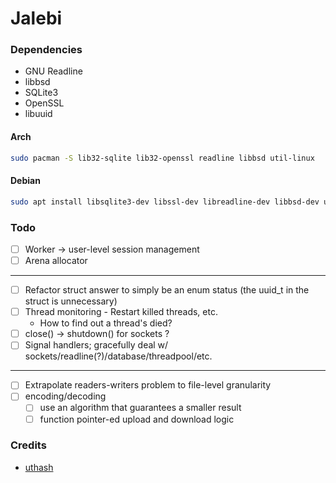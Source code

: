 # Jalebi

### Dependencies

- GNU Readline
- libbsd
- SQLite3
- OpenSSL
- libuuid

#### Arch

```bash
sudo pacman -S lib32-sqlite lib32-openssl readline libbsd util-linux
```

#### Debian

```bash
sudo apt install libsqlite3-dev libssl-dev libreadline-dev libbsd-dev uuid-dev
```

### Todo

- [ ] Worker -> user-level session management
- [ ] Arena allocator

---

- [ ] Refactor struct answer to simply be an enum status (the uuid\_t in the struct is unnecessary)
- [ ] Thread monitoring - Restart killed threads, etc.
    - How to find out a thread's died?
- [ ] close() -> shutdown() for sockets ?
- [ ] Signal handlers; gracefully deal w/ sockets/readline(?)/database/threadpool/etc.

---

- [ ] Extrapolate readers-writers problem to file-level granularity
- [ ] encoding/decoding
    - [ ] use an algorithm that guarantees a smaller result
    - [ ] function pointer-ed upload and download logic

### Credits

- [uthash](https://github.com/troydhanson/uthash)
